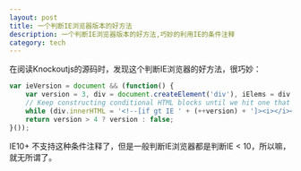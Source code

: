 ```yaml
---
layout: post
title: 一个判断IE浏览器版本的好方法 
description: 一个判断IE浏览器版本的好方法,巧妙的利用IE的条件注释
category: tech
---
```


在阅读Knockoutjs的源码时，发现这个判断IE浏览器的好方法，很巧妙：


```js
var ieVersion = document && (function() {
    var version = 3, div = document.createElement('div'), iElems = div.getElementsByTagName('i');
    // Keep constructing conditional HTML blocks until we hit one that resolves to an empty fragment
    while (div.innerHTML = '<!--[if gt IE ' + (++version) + ']><i></i><![endif]-->',iElems[0]) {}
    return version > 4 ? version : false;
}());
```
IE10+ 不支持这种条件注释了，但是一般判断IE浏览器都是判断IE < 10，所以嘛，就无所谓了。
